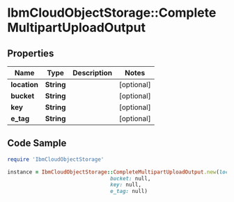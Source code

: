 # IbmCloudObjectStorage::CompleteMultipartUploadOutput

## Properties

Name | Type | Description | Notes
------------ | ------------- | ------------- | -------------
**location** | **String** |  | [optional] 
**bucket** | **String** |  | [optional] 
**key** | **String** |  | [optional] 
**e_tag** | **String** |  | [optional] 

## Code Sample

```ruby
require 'IbmCloudObjectStorage'

instance = IbmCloudObjectStorage::CompleteMultipartUploadOutput.new(location: null,
                                 bucket: null,
                                 key: null,
                                 e_tag: null)
```


